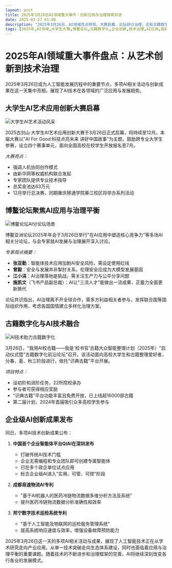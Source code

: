 ```yaml
---
layout: post
title: 2025年3月26日AI领域重大事件：创新应用与治理探索并进
date: 2025-03-27 01:00
description: "2025年3月26日，AI领域亮点频现，大赛启幕、论坛研讨治理，还有古籍数字化及企业创新成果发布，展现发展新态势。"
tags: [2025年,AI领域,大学生大赛,博鳌论坛,古籍数字化,企业创新,技术治理,AI应用,智能体平台,专利成果]
---
```


# 2025年AI领域重大事件盘点：从艺术创新到技术治理

2025年3月26日成为人工智能发展历程中的重要节点，多项AI相关活动与创新成果在这一天集中亮相，展现了AI技术在各领域的广泛应用与发展趋势。

## 大学生AI艺术应用创新大赛启幕

![大学生AI艺术活动风采](https://s.coze.cn/t/iZsbilRBuk8/ "大学生AI艺术活动风采")

2025古剑山·大学生AI艺术应用创新大赛于3月26日正式启幕，将持续至12月。本届大赛以"AI For Good:科技点亮未来 讲好中国故事"为主题，鼓励跨专业大学生参赛，设立四个赛事单元，面向全国高校在校学生开放报名至7月。

*大赛亮点：*
- 强调人机协同创作模式
- 由新华网等权威机构联合发起
- 专家团队提供专业技术指导
- 总奖金池达63万元
- 12月举行总决赛，同期重庆移通学院綦江校区将举办系列活动

## 博鳌论坛聚焦AI应用与治理平衡

![博鳌论坛AI分论坛场景](https://s.coze.cn/t/9_1JhVTyHCU/ "博鳌论坛AI分论坛场景")

博鳌亚洲论坛2025年年会于3月26日举行"在AI应用中塑造核心竞争力"等多场AI相关分论坛，与会专家就AI发展与治理展开深入讨论。

*专家观点摘要：*
- **张亚勤**：智能体技术应用加剧AI安全风险，需设定使用红线
- **曾毅**：安全与发展并非掣肘关系，伦理安全应成为大模型发展基因
- **江小涓**：AI治理落地是挑战，需关注生产力与公平分享问题
- **施凯文**（飞书产品副总裁）：AI让"三流人才"能做出一流成果，正蓄力全面更新换代

论坛共识指出，AI治理离不开全球合作，需多方利益相关者参与，发挥联合国等国际组织作用，考虑各国国情建立多样化治理方案。

## 古籍数字化与AI技术融合

![AI技术助力古籍数字化](https://s.coze.cn/t/w3mWEaPRnnY/ "AI技术助力古籍数字化")

3月26日，"我用AI校古籍——我是'校书官'古籍大众智能整理计划（2025年）"启动仪式暨"古籍数字化前沿论坛"召开。该活动面向高校大学生和古籍整理爱好者，分春、夏、秋三阶段进行，依托"识典古籍"平台开展。

*项目特点：*
- 设初阶和进阶任务，22所院校承办
- 参与者可获得相应奖励
- "识典古籍"平台功能丰富且免费开放，已上线超16000部古籍
- 第二届计划，2024年首届吸引众多高校学生参与

## 企业级AI创新成果发布

同日，多项AI技术创新成果公布：

1. **中国首个企业智能体平台QIAI在深圳发布**
   - 打破传统AI技术门槛
   - 企业无需编程和专业团队即可创建专属智能体
   - 已在多个政企单位试点应用
   - 标志企业级AI进入"实用、可管、可控"阶段

2. **成都易速物流AI专利**
   - "基于AI机器人的医药冷链物流数据多维分析方法及系统"
   - 提升医药冷链物流数据分析准确性和效率

3. **邦宁数字技术巡检系统专利**
   - "基于人工智能及物联网的巡检服务管理系统"
   - 提高系统响应速度与效率，增强设备故障预防能力

2025年3月26日这一天的多项AI相关活动与成果，展现了人工智能技术正在从学术研究走向产业应用，从单一技术突破走向生态体系建设，同时也面临着应用与治理平衡的重要课题。随着技术的不断进步和治理框架的完善，AI将继续深刻改变各行各业的发展模式。

